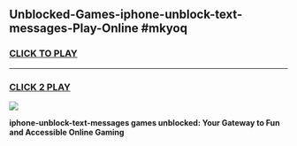 
## Unblocked-Games-iphone-unblock-text-messages-Play-Online #mkyoq
<h3>
<a href="https://news.freeplayer.one?title=iphone-unblock-text-messages&ref=3">CLICK TO PLAY</a></h3>
<hr>

<h3>
<a href="https://news.freeplayer.one?title=iphone-unblock-text-messages&ref=3">CLICK 2 PLAY</a>
  
</h3>

<a href="https://news.freeplayer.one?title=iphone-unblock-text-messages&ref=3"><img src="https://clearcache.store/games.png"></a>


**iphone-unblock-text-messages games unblocked: Your Gateway to Fun and Accessible Online Gaming**

